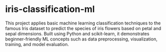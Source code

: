 # iris-classification-ml
This project applies basic machine learning classification techniques to the famous Iris dataset to predict the species of iris flowers based on petal and sepal dimensions. Built using Python and scikit-learn, it demonstrates beginner-friendly ML concepts such as data preprocessing, visualization, training, and model evaluation.
